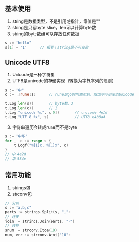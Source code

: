## 基本使用

1. string是数据类型，不是引用或指针，零值是""
2. string是只读byte slice，len可以计算byte数
3. string的byte数组可以存放任何数据

```go
s := "hello"
s[1] = '1'      // 报错！string是不可变的
```

## Unicode UTF8

1. Unicode是一种字符集
2. UTF8是unicode的存储实现（转换为字节序列的规则）

```go
s := "中"
c := []rune(s)      // rune是go的内置机制，取出字符串里的Unicode

t.Log(len(s))       // byte数，3
t.Log(len(c))       // 1
t.Log("unicode %x", c[0])       // unicode 4e2d
t.Log("UTF 8 %x", s)            // UTF8 e4b8ad
```

3. 字符串遍历会转成rune而不是byte
```go
s := "中华"
for _, c := range s {
    t.Logf("%[1]c, %[1]x", c)
}
// 中 4e2d
// 华 534e
```

## 常用功能

1. strings包
2. strconv包
```go
// 分割
s := "a,b,c"
parts := strings.Split(s, ",")
// 连接
join := strings.Join(parts, "-")
// 转换
snum := strconv.Itoa(10)
num, err := strconv.Atoi("10")
```